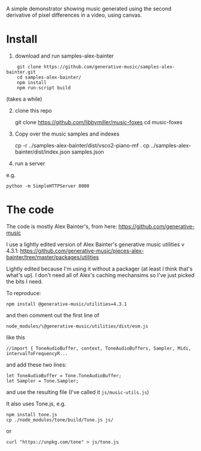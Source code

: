 A simple demonstrator showing music generated using the second derivative of pixel 
differences in a video, using canvas.

# Install

1. download and run samples-alex-bainter

```
    git clone https://github.com/generative-music/samples-alex-bainter.git
    cd samples-alex-bainter/
    npm install
    npm run-script build
```
(takes a while)

2. clone this repo

    git clone https://github.com/libbymiller/music-foxes
    cd music-foxes

3. Copy over the music samples and indexes

    cp -r ../samples-alex-bainter/dist/vsco2-piano-mf .
    cp ../samples-alex-bainter/dist/index.json samples.json

4. run a server

e.g.

    python -m SimpleHTTPServer 8000


# The code

The code is mostly Alex Bainter's, from here: https://github.com/generative-music

I use a lightly edited version of Alex Bainter's generative music utilities v 4.3.1:
https://github.com/generative-music/pieces-alex-bainter/tree/master/packages/utilities

Lightly edited because I'm using it without a packager (at least I think that's what's up). 
I don't need all of Alex's caching mechansims so I've just picked the bits I need.

To reproduce:

    npm install @generative-music/utilities=4.3.1

and then comment out the first line of

    node_modules/\@generative-music/utilities/dist/esm.js

like this

    //import { ToneAudioBuffer, context, ToneAudioBuffers, Sampler, Midi, intervalToFrequencyR...

and add these two lines:

    let ToneAudioBuffer = Tone.ToneAudioBuffer;
    let Sampler = Tone.Sampler;

and use the resulting file (I've called it `js/music-utils.js`)

It also uses Tone.js, e.g. 

    npm install tone.js
    cp ./node_modules/tone/build/Tone.js js/

or

    curl "https://unpkg.com/tone" > js/tone.js
